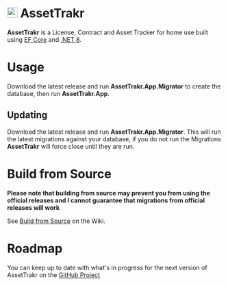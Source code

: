 # <img width="24px" src="https://github.com/Laim/AssetTrakr/assets/14845036/ae72eef7-1d2b-4c64-8852-e0610557f186" alt="AssetTrakr"></img> AssetTrakr

**AssetTrakr** is a License, Contract and Asset Tracker for home use built using [EF Core](https://github.com/dotnet/efcore) and [.NET 8](https://github.com/dotnet/core).

# Usage
Download the latest release and run **AssetTrakr.App.Migrator** to create the database, then run **AssetTrakr.App**. 

## Updating
Download the latest release and run **AssetTrakr.App.Migrator**.  This will run the latest migrations against your database, if you do not run the Migrations **AssetTrakr** will force close until they are run.

# Build from Source
**Please note that building from source may prevent you from using the official releases and I cannot guarantee that migrations from official releases will work**

See [Build from Source](https://github.com/Laim/assettrakr/wiki/Build-from-Source) on the Wiki.

# Roadmap
You can keep up to date with what's in progress for the next version of AssetTrakr on the [GitHub Project](https://github.com/orgs/McKenzie-Software/projects/4/views/1)